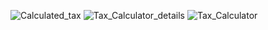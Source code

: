 ![Calculated_tax](https://github.com/hellodeveloper123/Tax-Calculator/assets/149589662/c5fc16d1-e303-4155-b3ef-00f9b4e58db1)
![Tax_Calculator_details](https://github.com/hellodeveloper123/Tax-Calculator/assets/149589662/0688a901-f7c4-47d1-8479-bac9fa6c1c39)
![Tax_Calculator](https://github.com/hellodeveloper123/Tax-Calculator/assets/149589662/f5c8600a-8dd0-432f-a528-3840e23ff39c)

